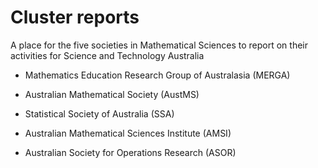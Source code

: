 # Cluster reports
A place for the five societies in Mathematical Sciences to report on their activities for Science and Technology Australia

* Mathematics Education Research Group of Australasia (MERGA)

* Australian Mathematical Society (AustMS)

* Statistical Society of Australia (SSA)

* Australian Mathematical Sciences Institute (AMSI)

* Australian Society for Operations Research (ASOR)

